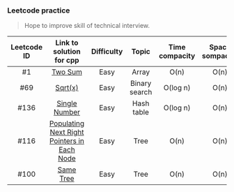 ### Leetcode practice
> Hope to improve skill of technical interview.

|Leetcode ID|Link to solution for cpp|Difficulty|Topic|Time compacity|Space sompacity|
|:---------:|:----------------------:|:--------:|:----:|:-----------:|:-------------:|
|#1|[Two Sum](https://github.com/Sinyu104/Leetcode-practice/blob/master/2-two_sum/solution.cpp)|Easy|Array|O(n)|O(n)|
|#69|[Sqrt(x)](https://github.com/Sinyu104/Leetcode-practice/blob/master/69-sqrt(x)/solution.cpp)|Easy|Binary search|O(log n)|O(n)|
|#136|[Single Number](https://github.com/Sinyu104/Leetcode-practice/blob/master/136-Single_Number/solution.cpp)|Easy|Hash table|O(log n)|O(n)|
|#116|[Populating Next Right Pointers in Each Node](https://github.com/Sinyu104/Leetcode-practice/blob/master/116-Populating_Next_Right_Pointers_in_Each_Node/solution1.cpp)|Easy|Tree|O(n)|O(n)|
|#100|[Same Tree](https://github.com/Sinyu104/Leetcode-practice/blob/master/116-Populating_Next_Right_Pointers_in_Each_Node/solution1.cpp)|Easy|Tree|O(n)|O(n)|
